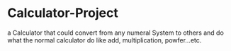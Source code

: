 # Calculator-Project
a Calculator that could convert from any numeral System to others and do what the normal calculator do like add, multiplication, powfer…etc.

